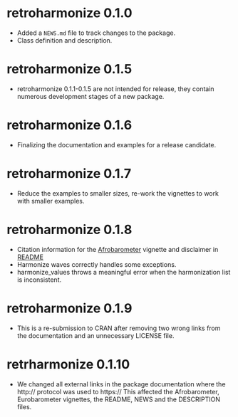# retroharmonize 0.1.0

* Added a `NEWS.md` file to track changes to the package.
* Class definition and description.

# retroharmonize 0.1.5
* retroharmonize 0.1.1-0.1.5 are not intended for release, they contain numerous development stages of a new package.

# retroharmonize 0.1.6
* Finalizing the documentation and examples for a release candidate.

# retroharmonize 0.1.7
* Reduce the examples to smaller sizes, re-work the vignettes to work with smaller examples.

# retroharmonize 0.1.8
* Citation information for the [Afrobarometer](https://retroharmonize.satellitereport.com/articles/afrobarometer.html) vignette and disclaimer in [README](https://retroharmonize.satellitereport.com/index.html)
* Harmonize waves correctly handles some exceptions.
* harmonize_values throws a meaningful error when the harmonization list is inconsistent.

# retroharmonize 0.1.9
* This is a re-submission to CRAN after removing two wrong links from the documentation and an unnecessary LICENSE file.

# retrharmonize 0.1.10
* We changed all external links in the package documentation where the http:// protocol was used to https://  This affected the Afrobarometer, Eurobarometer vignettes, the README, NEWS and the DESCRIPTION files.